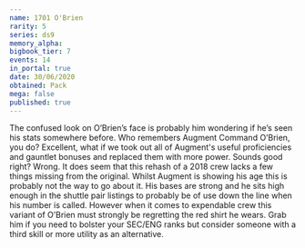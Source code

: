 ```yaml
---
name: 1701 O'Brien
rarity: 5
series: ds9
memory_alpha:
bigbook_tier: 7
events: 14
in_portal: true
date: 30/06/2020
obtained: Pack
mega: false
published: true
---
```


The confused look on O’Brien’s face is probably him wondering if he’s seen his stats somewhere before. Who remembers Augment Command O’Brien, you do? Excellent, what if we took out all of Augment's useful proficiencies and gauntlet bonuses and replaced them with more power. Sounds good right? Wrong.
It does seem that this rehash of a 2018 crew lacks a few things missing from the original. Whilst Augment is showing his age this is probably not the way to go about it. His bases are strong and he sits high enough in the shuttle pair listings to probably be of use down the line when his number is called. However when it comes to expendable crew this variant of O’Brien must strongly be regretting the red shirt he wears. Grab him if you need to bolster your SEC/ENG ranks but consider someone with a third skill or more utility as an alternative.
